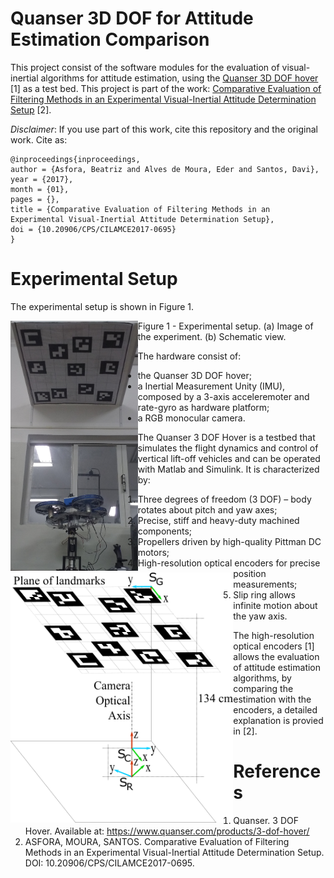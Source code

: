 # Quanser 3D DOF for Attitude Estimation Comparison

This project consist of the software modules for the evaluation of visual-inertial algorithms for attitude estimation, using the [Quanser 3D DOF hover](https://www.quanser.com/products/3-dof-hover/) [1] as a test bed. This project is part of the work: [Comparative Evaluation of Filtering Methods in an Experimental Visual-Inertial Attitude Determination Setup](https://www.researchgate.net/publication/321505855_Comparative_Evaluation_of_Filtering_Methods_in_an_Experimental_Visual-Inertial_Attitude_Determination_Setup) [2]. 

*Disclaimer*: If you use part of this work, cite this repository and the original work. Cite as:

```
@inproceedings{inproceedings,
author = {Asfora, Beatriz and Alves de Moura, Eder and Santos, Davi},
year = {2017},
month = {01},
pages = {},
title = {Comparative Evaluation of Filtering Methods in an Experimental Visual-Inertial Attitude Determination Setup},
doi = {10.20906/CPS/CILAMCE2017-0695}
}
```

# Experimental Setup

The experimental setup is shown in Figure 1. 

<div style="width:100%; align:center;">
  <div style="float: left;">
    <img src="imgs/Setup.jpg" height="400">
  </div>
  <div style="float: left;">
    <img src="imgs/SetupSchematics.png" height="400">
  </div>
  <div>
  <p> Figure 1 - Experimental setup. (a) Image of the experiment. (b) Schematic view. </p>
  </div>
</div>

The hardware consist of: 

- the Quanser 3D DOF hover;
- a Inertial Measurement Unity (IMU), composed by a 3-axis acceleremoter and rate-gyro as hardware platform;
- a RGB monocular camera. 

The Quanser 3 DOF Hover is a testbed that simulates the flight dynamics and control of vertical lift-off vehicles and can be operated with Matlab and Simulink. It is characterized by:

1. Three degrees of freedom (3 DOF) – body rotates about pitch and yaw axes;
2. Precise, stiff and heavy-duty machined components;
3. Propellers driven by high-quality Pittman DC motors;
4. High-resolution optical encoders for precise position measurements; 
5. Slip ring allows infinite motion about the yaw axis. 

The high-resolution optical encoders [1] allows the evaluation of attitude estimation algorithms, by comparing the estimation with the encoders, a detailed explanation is provied in [2].


# References

1. Quanser. 3 DOF Hover. Available at: https://www.quanser.com/products/3-dof-hover/
2. ASFORA, MOURA, SANTOS. Comparative Evaluation of Filtering Methods in an Experimental Visual-Inertial Attitude Determination Setup. DOI: 10.20906/CPS/CILAMCE2017-0695.
